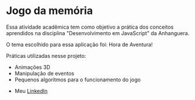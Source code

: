 <h1>Jogo da memória</h1>

<p>Essa atividade acadêmica tem como objetivo a prática dos conceitos aprendidos na disciplina "Desenvolvimento em JavaScript" da Anhanguera.</p>

<p>O tema escolhido para essa aplicação foi: Hora de Aventura!</p>

<p>Práticas utilizadas nesse projeto:</p>

<ul>
  <li>Animações 3D</li>
  <li>Manipulação de eventos</li>
  <li>Pequenos algoritmos para o funcionamento do jogo</li>
</ul>

- <p>Meu <a target="_blank" href="https://www.linkedin.com/in/rógeraguiar/">LinkedIn</a></p>
